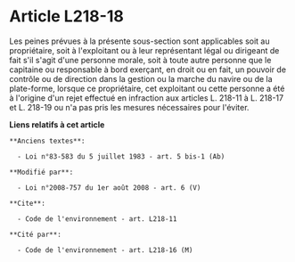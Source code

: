 # Article L218-18

Les peines prévues à la présente sous-section sont applicables soit au propriétaire, soit à l'exploitant ou à leur
représentant légal ou dirigeant de fait s'il s'agit d'une personne morale, soit à toute autre personne que le capitaine ou
responsable à bord exerçant, en droit ou en fait, un pouvoir de contrôle ou de direction dans la gestion ou la marche du
navire ou de la plate-forme, lorsque ce propriétaire, cet exploitant ou cette personne a été à l'origine d'un rejet effectué
en infraction aux articles L. 218-11 à L. 218-17 et L. 218-19 ou n'a pas pris les mesures nécessaires pour l'éviter.

**Liens relatifs à cet article**

	**Anciens textes**:

	  - Loi n°83-583 du 5 juillet 1983 - art. 5 bis-1 (Ab)

	**Modifié par**:

	  - Loi n°2008-757 du 1er août 2008 - art. 6 (V)

	**Cite**:

	  - Code de l'environnement - art. L218-11

	**Cité par**:

	  - Code de l'environnement - art. L218-16 (M)
